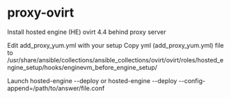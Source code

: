 # proxy-ovirt

Install hosted engine (HE) ovirt 4.4 behind proxy server

Edit add_proxy_yum.yml with your setup
Copy yml (add_proxy_yum.yml) file to /usr/share/ansible/collections/ansible_collections/ovirt/ovirt/roles/hosted_engine_setup/hooks/enginevm_before_engine_setup/

Launch hosted-engine --deploy or hosted-engine --deploy --config-append=/path/to/answer/file.conf


